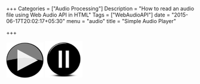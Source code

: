 +++
Categories = ["Audio Processing"]
Description = "How to read an audio file using Web Audio API in HTML"
Tags = ["WebAudioAPI"]
date = "2015-06-17T20:02:17+05:30"
menu = "audio"
title = "Simple Audio Player"

+++

<div class="play icons">
	<img src = '/myIcons/play.png'>
</div>

<div class="stop icons">
	<img src = '/myIcons/pause.png'>
</div>

<style type="text/css">
	.icons {
		display: inline-block;
		height: 100px;
		width: 100px;
	}
</style>

<script type="text/javascript">
    var context, soundSource, soundBuffer, url = 'http://jatin3893.github.io/myAudio/alarm.wav';
    
    function init() {
        if (typeof AudioContext !== "undefined") {
            context = new AudioContext();
        } else if (typeof webkitAudioContext !== "undefined") {
            context = new webkitAudioContext();
        } else {
            throw new Error('Audio Context not supported. :(');
        }
    }
    
    function startSound() {
        // Note: this loads asynchronously
        var request = new XMLHttpRequest();
        request.open("GET", url, true);
        request.responseType = "arraybuffer";

        // Our asynchronous callback
        request.onload = function() {
            var audioData = request.response;

            audioGraph(audioData);
        };
        request.send();
    }

    // Finally: tell the source when to start
    function playSound() {
        // play the source now
        soundSource.start(context.currentTime);
    }

    function stopSound() {
        // stop the source now
        soundSource.stop(context.currentTime);
    }
    
    // Events for the play/stop bottons
    document.querySelector('.play').addEventListener('click', startSound);
    document.querySelector('.stop').addEventListener('click', stopSound);
    
    // This is the code we are interested in:
    function audioGraph(audioData) {
        soundSource = context.createBufferSource();
        context.decodeAudioData(audioData, function(soundBuffer){
            soundSource.buffer = soundBuffer;
    
            volumeNode = context.createGain();
    
            //Set the volume
            volumeNode.gain.value = 2.0;
    
            // Wiring
            soundSource.connect(volumeNode);
            volumeNode.connect(context.destination);
    
            // Finally
            playSound(soundSource);
        });
    }

    init();
</script>
